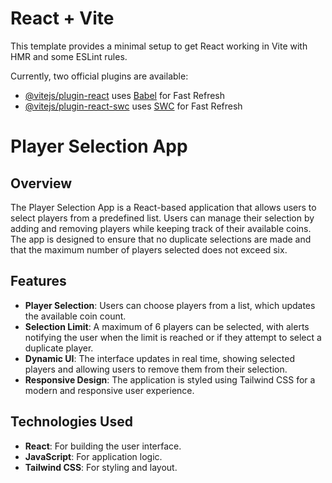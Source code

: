 # React + Vite

This template provides a minimal setup to get React working in Vite with HMR and some ESLint rules.

Currently, two official plugins are available:

- [@vitejs/plugin-react](https://github.com/vitejs/vite-plugin-react/blob/main/packages/plugin-react/README.md) uses [Babel](https://babeljs.io/) for Fast Refresh
- [@vitejs/plugin-react-swc](https://github.com/vitejs/vite-plugin-react-swc) uses [SWC](https://swc.rs/) for Fast Refresh


# Player Selection App

## Overview

The Player Selection App is a React-based application that allows users to select players from a predefined list. Users can manage their selection by adding and removing players while keeping track of their available coins. The app is designed to ensure that no duplicate selections are made and that the maximum number of players selected does not exceed six.

## Features

- **Player Selection**: Users can choose players from a list, which updates the available coin count.
- **Selection Limit**: A maximum of 6 players can be selected, with alerts notifying the user when the limit is reached or if they attempt to select a duplicate player.
- **Dynamic UI**: The interface updates in real time, showing selected players and allowing users to remove them from their selection.
- **Responsive Design**: The application is styled using Tailwind CSS for a modern and responsive user experience.

## Technologies Used

- **React**: For building the user interface.
- **JavaScript**: For application logic.
- **Tailwind CSS**: For styling and layout.